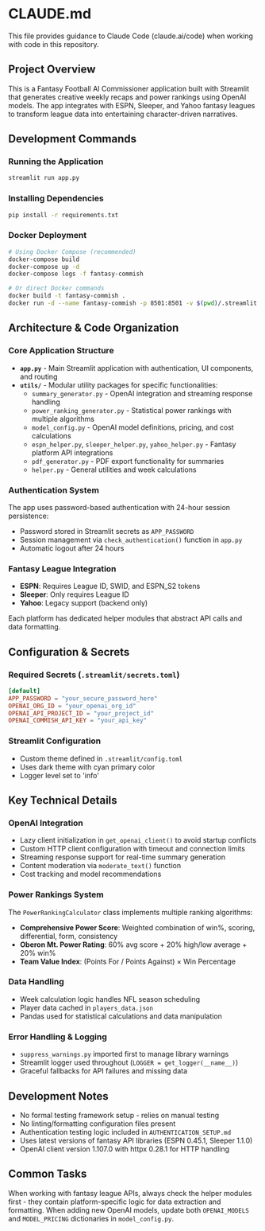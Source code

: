 # CLAUDE.md

This file provides guidance to Claude Code (claude.ai/code) when working with code in this repository.

## Project Overview

This is a Fantasy Football AI Commissioner application built with Streamlit that generates creative weekly recaps and power rankings using OpenAI models. The app integrates with ESPN, Sleeper, and Yahoo fantasy leagues to transform league data into entertaining character-driven narratives.

## Development Commands

### Running the Application
```bash
streamlit run app.py
```

### Installing Dependencies
```bash
pip install -r requirements.txt
```

### Docker Deployment
```bash
# Using Docker Compose (recommended)
docker-compose build
docker-compose up -d
docker-compose logs -f fantasy-commish

# Or direct Docker commands
docker build -t fantasy-commish .
docker run -d --name fantasy-commish -p 8501:8501 -v $(pwd)/.streamlit:/app/.streamlit fantasy-commish
```

## Architecture & Code Organization

### Core Application Structure
- **`app.py`** - Main Streamlit application with authentication, UI components, and routing
- **`utils/`** - Modular utility packages for specific functionalities:
  - `summary_generator.py` - OpenAI integration and streaming response handling
  - `power_ranking_generator.py` - Statistical power rankings with multiple algorithms
  - `model_config.py` - OpenAI model definitions, pricing, and cost calculations
  - `espn_helper.py`, `sleeper_helper.py`, `yahoo_helper.py` - Fantasy platform API integrations
  - `pdf_generator.py` - PDF export functionality for summaries
  - `helper.py` - General utilities and week calculations

### Authentication System
The app uses password-based authentication with 24-hour session persistence:
- Password stored in Streamlit secrets as `APP_PASSWORD`
- Session management via `check_authentication()` function in `app.py`
- Automatic logout after 24 hours

### Fantasy League Integration
- **ESPN**: Requires League ID, SWID, and ESPN_S2 tokens
- **Sleeper**: Only requires League ID
- **Yahoo**: Legacy support (backend only)

Each platform has dedicated helper modules that abstract API calls and data formatting.

## Configuration & Secrets

### Required Secrets (`.streamlit/secrets.toml`)
```toml
[default]
APP_PASSWORD = "your_secure_password_here"
OPENAI_ORG_ID = "your_openai_org_id"
OPENAI_API_PROJECT_ID = "your_project_id"
OPENAI_COMMISH_API_KEY = "your_api_key"
```

### Streamlit Configuration
- Custom theme defined in `.streamlit/config.toml`
- Uses dark theme with cyan primary color
- Logger level set to 'info'

## Key Technical Details

### OpenAI Integration
- Lazy client initialization in `get_openai_client()` to avoid startup conflicts
- Custom HTTP client configuration with timeout and connection limits
- Streaming response support for real-time summary generation
- Content moderation via `moderate_text()` function
- Cost tracking and model recommendations

### Power Rankings System
The `PowerRankingCalculator` class implements multiple ranking algorithms:
- **Comprehensive Power Score**: Weighted combination of win%, scoring, differential, form, consistency
- **Oberon Mt. Power Rating**: 60% avg score + 20% high/low average + 20% win%
- **Team Value Index**: (Points For / Points Against) × Win Percentage

### Data Handling
- Week calculation logic handles NFL season scheduling
- Player data cached in `players_data.json`
- Pandas used for statistical calculations and data manipulation

### Error Handling & Logging
- `suppress_warnings.py` imported first to manage library warnings
- Streamlit logger used throughout (`LOGGER = get_logger(__name__)`)
- Graceful fallbacks for API failures and missing data

## Development Notes

- No formal testing framework setup - relies on manual testing
- No linting/formatting configuration files present
- Authentication testing logic included in `AUTHENTICATION_SETUP.md`
- Uses latest versions of fantasy API libraries (ESPN 0.45.1, Sleeper 1.1.0)
- OpenAI client version 1.107.0 with httpx 0.28.1 for HTTP handling

## Common Tasks

When working with fantasy league APIs, always check the helper modules first - they contain platform-specific logic for data extraction and formatting. When adding new OpenAI models, update both `OPENAI_MODELS` and `MODEL_PRICING` dictionaries in `model_config.py`.